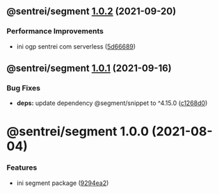 ## @sentrei/segment [1.0.2](https://github.com/sentrei/sentrei/compare/@sentrei/segment@1.0.1...@sentrei/segment@1.0.2) (2021-09-20)

### Performance Improvements

- ini ogp sentrei com serverless ([5d66689](https://github.com/sentrei/sentrei/commit/5d66689123d73cb9d604c73c7c9f72af35d813b0))

## @sentrei/segment [1.0.1](https://github.com/sentrei/sentrei/compare/@sentrei/segment@1.0.0...@sentrei/segment@1.0.1) (2021-09-16)

### Bug Fixes

- **deps:** update dependency @segment/snippet to ^4.15.0 ([c1268d0](https://github.com/sentrei/sentrei/commit/c1268d0fee54c0b5c40ce870a9bd4753304d1197))

# @sentrei/segment 1.0.0 (2021-08-04)

### Features

- ini segment package ([9294ea2](https://github.com/sentrei/sentrei/commit/9294ea2ca8f49aa6ce9462c0dbcafb8719543209))
